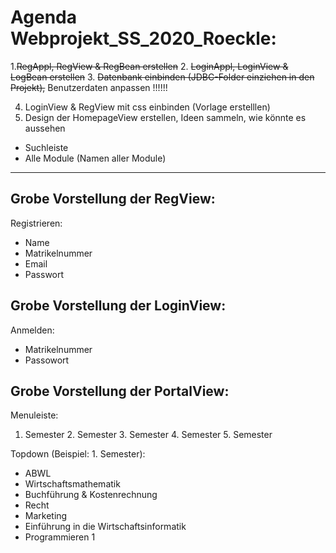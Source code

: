 # Agenda Webprojekt_SS_2020_Roeckle:

1.~~RegAppl, RegView & RegBean erstellen~~
2. ~~LoginAppl, LoginView & LogBean erstellen~~
3. ~~Datenbank einbinden (JDBC-Folder einziehen in den Projekt),~~ Benutzerdaten anpassen !!!!!!

4. LoginView & RegView mit css einbinden (Vorlage erstelllen)
5. Design der HomepageView erstellen, Ideen sammeln, wie könnte es aussehen
  - Suchleiste
  - Alle Module (Namen aller Module)
 --------------------------------------------------
 Grobe Vorstellung der RegView:
 -
 
  Registrieren: 
  - Name
  - Matrikelnummer
  - Email
  - Passwort
  
  Grobe Vorstellung der LoginView:
 -
  Anmelden:
  - Matrikelnummer
  - Passowort
  
  Grobe Vorstellung der PortalView:
  -
  Menuleiste:
  1. Semester   2. Semester   3. Semester   4. Semester   5. Semester
  
  Topdown (Beispiel: 1. Semester):
 
  - ABWL 
  - Wirtschaftsmathematik
  - Buchführung & Kostenrechnung
  - Recht
  - Marketing
  - Einführung in die Wirtschaftsinformatik
  - Programmieren 1

  
  
  
  
  
  
  
  
